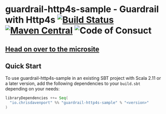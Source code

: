 # guardrail-http4s-sample - Guardrail with Http4s [![Build Status](https://travis-ci.com/ChristopherDavenport/guardrail-http4s-sample.svg?branch=master)](https://travis-ci.com/ChristopherDavenport/guardrail-http4s-sample) [![Maven Central](https://maven-badges.herokuapp.com/maven-central/io.chrisdavenport/guardrail-http4s-sample_2.12/badge.svg)](https://maven-badges.herokuapp.com/maven-central/io.chrisdavenport/guardrail-http4s-sample_2.12) ![Code of Consuct](https://img.shields.io/badge/Code%20of%20Conduct-Scala-blue.svg)

## [Head on over to the microsite](https://ChristopherDavenport.github.io/guardrail-http4s-sample)

## Quick Start

To use guardrail-http4s-sample in an existing SBT project with Scala 2.11 or a later version, add the following dependencies to your
`build.sbt` depending on your needs:

```scala
libraryDependencies ++= Seq(
  "io.chrisdavenport" %% "guardrail-http4s-sample" % "<version>"
)
```
